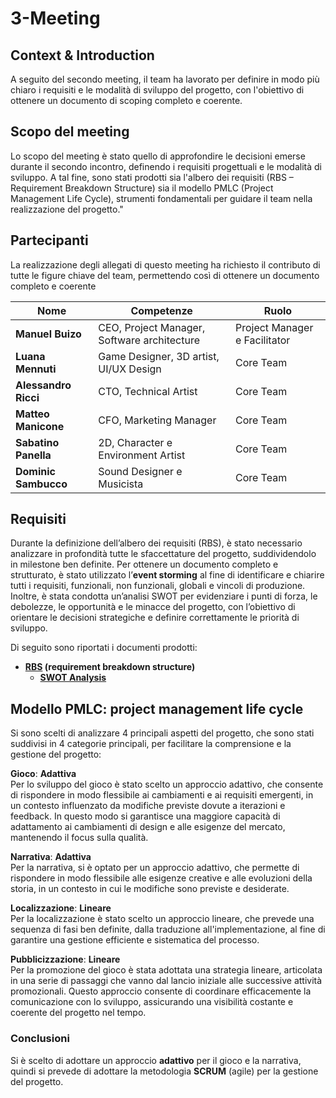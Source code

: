 # 3-Meeting

## Context & Introduction

A seguito del secondo meeting, il team ha lavorato per definire in modo più
chiaro i requisiti e le modalità di sviluppo del progetto, con l'obiettivo di
ottenere un documento di scoping completo e coerente.

## Scopo del meeting

Lo scopo del meeting è stato quello di approfondire le decisioni emerse durante
il secondo incontro, definendo i requisiti progettuali e le modalità di sviluppo.
A tal fine, sono stati prodotti sia l'albero dei requisiti (RBS –
Requirement Breakdown Structure) sia il modello PMLC (Project Management Life Cycle),
strumenti fondamentali per guidare il team nella realizzazione del progetto."

## Partecipanti

La realizzazione degli allegati di questo meeting ha richiesto il contributo
di tutte le figure chiave del team, permettendo così di ottenere un
documento completo e coerente

| Nome                 | Competenze                                  | Ruolo                         |
|----------------------|---------------------------------------------|-------------------------------|
| **Manuel Buizo**     | CEO, Project Manager, Software architecture | Project Manager e Facilitator |
| **Luana Mennuti**    | Game Designer, 3D artist, UI/UX Design      | Core Team                     |
| **Alessandro Ricci** | CTO, Technical Artist                       | Core Team                     |
| **Matteo Manicone**  | CFO, Marketing Manager                      | Core Team                     |
| **Sabatino Panella** | 2D, Character e Environment Artist          | Core Team                     |
| **Dominic Sambucco** | Sound Designer e Musicista                  | Core Team                     |

## Requisiti

Durante la definizione dell’albero dei requisiti (RBS), è stato necessario analizzare
in profondità tutte le sfaccettature del progetto, suddividendolo in milestone ben
definite.
Per ottenere un documento completo e strutturato, è stato utilizzato l’**event storming**
al fine di identificare e chiarire tutti i requisiti, funzionali, non funzionali,
globali e vincoli di produzione.
Inoltre, è stata condotta un’analisi SWOT per evidenziare i punti di forza,
le debolezze, le opportunità e le minacce del progetto, con l’obiettivo di orientare
le decisioni strategiche e definire correttamente le priorità di sviluppo.

Di seguito sono riportati i documenti prodotti:

- **[RBS](RBS.md) (requirement breakdown structure)**
    - **[SWOT Analysis](SWOT-Analysis.md)**

## Modello PMLC: project management life cycle

Si sono scelti di analizzare 4 principali aspetti del progetto, che sono stati
suddivisi in 4 categorie principali, per facilitare la comprensione e la gestione del progetto:

**Gioco**: **Adattiva** <br>
Per lo sviluppo del gioco è stato scelto un approccio adattivo, che consente di
rispondere in modo flessibile ai cambiamenti e ai requisiti emergenti, in un
contesto influenzato da modifiche previste dovute a iterazioni e feedback.
In questo modo si garantisce una maggiore capacità di adattamento ai cambiamenti
di design e alle esigenze del mercato, mantenendo il focus sulla qualità.

**Narrativa**: **Adattiva** <br>
Per la narrativa, si è optato per un approccio adattivo, che permette di
rispondere in modo flessibile alle esigenze creative e alle evoluzioni della storia,
in un contesto in cui le modifiche sono previste e desiderate.

**Localizzazione**: **Lineare** <br>
Per la localizzazione è stato scelto un approccio lineare, che prevede una sequenza
di fasi ben definite, dalla traduzione all'implementazione, al fine di garantire
una gestione efficiente e sistematica del processo.

**Pubblicizzazione**: **Lineare** <br>
Per la promozione del gioco è stata adottata una strategia lineare, articolata in
una serie di passaggi che vanno dal lancio iniziale alle successive attività
promozionali. Questo approccio consente di coordinare efficacemente la comunicazione
con lo sviluppo, assicurando una visibilità costante e coerente del progetto nel tempo.

### Conclusioni

Si è scelto di adottare un approccio **adattivo** per il gioco e la narrativa,
quindi si prevede di adottare la metodologia **SCRUM** (agile) per la gestione del progetto.